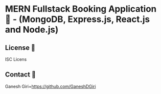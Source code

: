 # MERN Fullstack Booking Application 🦕 - (MongoDB, Express.js, React.js and Node.js)

## License 📄
ISC Licens

## Contact 📧
Ganesh Giri=https://github.com/GaneshDGiri

